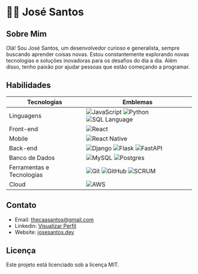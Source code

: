 # 👨‍💻 José Santos

## Sobre Mim
Olá! Sou José Santos, um desenvolvedor curioso e generalista, sempre buscando aprender coisas novas. Estou constantemente explorando novas tecnologias e soluções inovadoras para os desafios do dia a dia. Além disso, tenho paixão por ajudar pessoas que estão começando a programar.

## Habilidades

| Tecnologias | Emblemas |
| --- | --- |
| Linguagens | ![JavaScript](https://img.shields.io/badge/JavaScript-Iniciante-yellow) ![Python](https://img.shields.io/badge/Python-Intermediário-blue) ![SQL Language](https://img.shields.io/badge/SQL%20Language-Intermediário-lightgrey) |
| Front-end | ![React](https://img.shields.io/badge/React-Iniciante-blue) |
| Mobile | ![React Native](https://img.shields.io/badge/React%20Native-Iniciante-blue) |
| Back-end | ![Django](https://img.shields.io/badge/Django-Iniciante-darkgreen) ![Flask](https://img.shields.io/badge/Flask-Intermediário-yellowgreen) ![FastAPI](https://img.shields.io/badge/FastAPI-Iniciante-lightgreen) | 
| Banco de Dados | ![MySQL](https://img.shields.io/badge/MySQL-Intermediário-blue) ![Postgres](https://img.shields.io/badge/Postgres-Iniciante-blueviolet) |
| Ferramentas e Tecnologias | ![Git](https://img.shields.io/badge/Git-Intermediário-orange) ![GitHub](https://img.shields.io/badge/GitHub-Intermediário-green) ![SCRUM](https://img.shields.io/badge/SCRUM-Iniciante-yellowgreen) |
| Cloud | ![AWS](https://img.shields.io/badge/AWS-Iniciante-orange) |

## Contato
- Email: [thecaasantos@gmail.com](mailto:thecaasantos@gmail.com)
- Linkedin: [Visualizar Perfil](https://www.linkedin.com/in/josesantosdev/)
- Website: [josesantos.dev](https://www.josesantos.dev/)

## Licença
Este projeto está licenciado sob a licença MIT.
